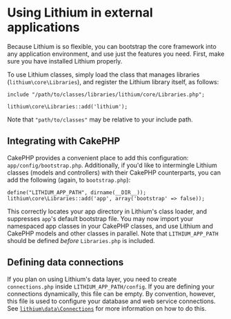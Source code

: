 # Using Lithium in external applications

Because Lithium is so flexible, you can bootstrap the core framework into any application environment, and use just the features you need.  First, make sure you have installed Lithium properly.

To use Lithium classes, simply load the class that manages libraries (`lithium\core\Libraries`), and register the Lithium library itself, as follows:

```
include "/path/to/classes/libraries/lithium/core/Libraries.php";

lithium\core\Libraries::add('lithium');
```

Note that `"path/to/classes"` may be relative to your include path.

## Integrating with CakePHP

CakePHP provides a convenient place to add this configuration: `app/config/bootstrap.php`.  Additionally, if you'd like to intermingle Lithium classes (models and controllers) with their CakePHP counterparts, you can add the following (again, to `bootstrap.php`):

```
define("LITHIUM_APP_PATH", dirname(__DIR__));
lithium\core\Libraries::add('app', array('bootstrap' => false));
```

This correctly locates your app directory in Lithium's class loader, and suppresses `app`'s default bootstrap file.  You may now import your namespaced app classes in your CakePHP classes, and use Lithium and CakePHP models and other classes in parallel. Note that `LITHIUM_APP_PATH` should be defined _before_ `Libraries.php` is included.

## Defining data connections

If you plan on using Lithium's data layer, you need to create `connections.php` inside `LITHIUM_APP_PATH/config`.  If you are defining your connections dynamically, this file can be empty. By convention, however, this file is used to configure your database and web service connections.  See [`lithium\data\Connections`](http://li3.me/docs/lithium/data/Connections) for more information on how to do this.
